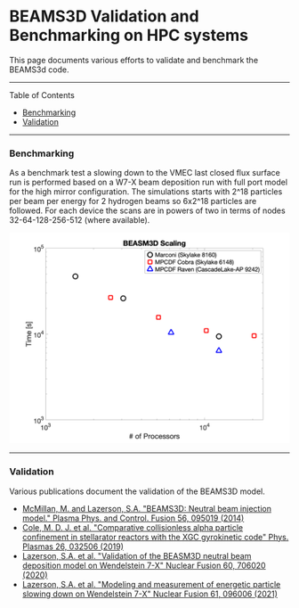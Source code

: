 BEAMS3D Validation and Benchmarking on HPC systems
=============================================

This page documents various efforts to validate and benchmark the
BEAMS3d code.

------------------------------------------------------------------------
Table of Contents
   * [Benchmarking](#bench)
   * [Validation](#valid)

------------------------------------------------------------------------

### Benchmarking

As a benchmark test a slowing down to the VMEC last closed flux surface
run is performed based on a W7-X beam deposition run with full port
model for the high mirror configuration.  The simulations starts with
2^18 particles per beam per energy for 2 hydrogen beams so 6x2^18
particles are followed. For each device the scans are in powers of two
in terms of nodes 32-64-128-256-512 (where available).

![BEAMS3D Scaling on various HPC resources](images/beams3d_scaling.png)

------------------------------------------------------------------------

### Validation

Various publications document the validation of the BEAMS3D model.

-   [McMillan, M. and Lazerson, S.A. \"BEAMS3D: Neutral beam injection model.\" Plasma Phys. and Control. Fusion 56, 095019 (2014)](https://doi.org/10.1088/0741-3335/56/9/095019)
-   [Cole, M. D. J. et al. \"Comparative collisionless alpha particle confinement in stellarator reactors with the XGC gyrokinetic code\" Phys. Plasmas 26, 032506 (2019)](https://doi.org/10.1063/1.5085349)
-   [Lazerson, S.A. et al. \"Validation of the BEASM3D neutral beam deposition model on Wendelstein 7-X\" Nuclear Fusion 60, 706020 (2020)](https://doi.org/10.1088/1741-4326/ab8e61)
-   [Lazerson, S.A. et al. \"Modeling and measurement of energetic particle slowing down on Wendelstein 7-X\" Nuclear Fusion 61, 096006 (2021)](https://doi.org/10.1088/1741-4326/ac0771)
